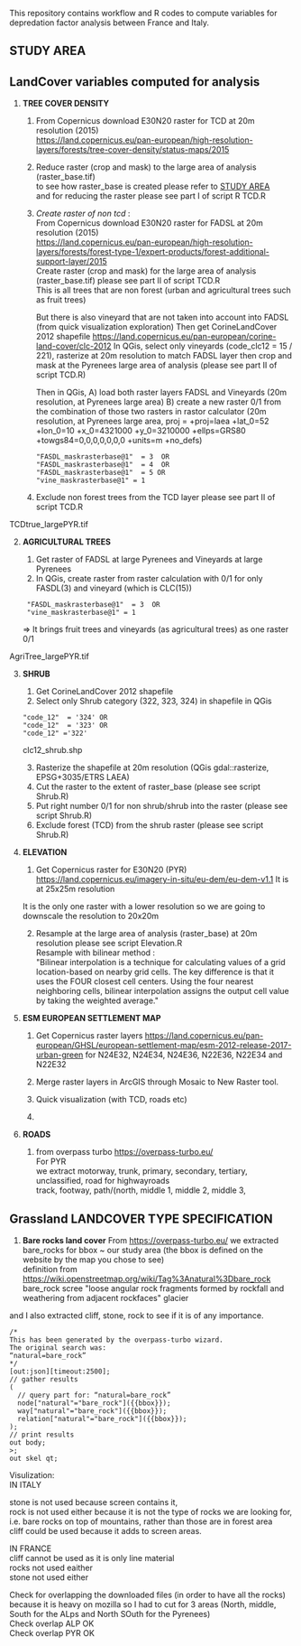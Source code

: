 This repository contains workflow and R codes to compute variables for depredation factor analysis between France and Italy.

## STUDY AREA


## LandCover variables computed for analysis

1. **TREE COVER DENSITY**
    1. From Copernicus download E30N20 raster for TCD at 20m resolution (2015)  
    https://land.copernicus.eu/pan-european/high-resolution-layers/forests/tree-cover-density/status-maps/2015

    2. Reduce raster (crop and mask) to the large area of analysis (raster_base.tif)   
    to see how raster_base is created please refer to [STUDY AREA](#Study_area)  
    and for reducing the raster please see part I of script R TCD.R
    
    3. *Create raster of non tcd* :   
        From Copernicus download E30N20 raster for FADSL at 20m resolution (2015)  
        https://land.copernicus.eu/pan-european/high-resolution-layers/forests/forest-type-1/expert-products/forest-additional-support-layer/2015  
        Create raster (crop and mask) for the large area of analysis (raster_base.tif) please see part II of script TCD.R  
        This is all trees that are non forest (urban and agricultural trees such as fruit trees)  
        
        But there is also vineyard that are not taken into account into FADSL (from quick visualization exploration) 
        Then get CorineLandCover 2012 shapefile https://land.copernicus.eu/pan-european/corine-land-cover/clc-2012
        In QGis, select only vineyards (code_clc12 = 15 / 221), rasterize at 20m resolution to match FADSL layer then crop and mask at the Pyrenees large area of analysis (please see part II of script TCD.R)
        
        Then in QGis, 
        A) load both raster layers FADSL and Vineyards (20m resolution, at Pyrenees large area)
        B) create a new raster 0/1 from the combination of those two rasters in rastor calculator (20m resolution, at Pyrenees large area, proj = +proj=laea +lat_0=52 +lon_0=10 +x_0=4321000 +y_0=3210000 +ellps=GRS80 +towgs84=0,0,0,0,0,0,0 +units=m +no_defs)
        ```
        "FASDL_maskrasterbase@1"  = 3  OR 
        "FASDL_maskrasterbase@1"  = 4  OR 
        "FASDL_maskrasterbase@1"  = 5 OR 
        "vine_maskrasterbase@1" = 1
        ```
        
    4. Exclude non forest trees from the TCD layer please see part II of script TCD.R

TCDtrue_largePYR.tif

2. **AGRICULTURAL TREES**

    1. Get raster of FADSL at large Pyrenees and Vineyards at large Pyrenees
    2. In QGis, create raster from raster calculation with 0/1 for only FASDL(3) and vineyard (which is CLC(15))
   ```
    "FASDL_maskrasterbase@1"  = 3  OR 
    "vine_maskrasterbase@1" = 1
    ```
    => It brings fruit trees and vineyards (as agricultural trees) as one raster 0/1

AgriTree_largePYR.tif

3. **SHRUB**

    1. Get CorineLandCover 2012 shapefile
    2. Select only Shrub category (322, 323, 324) in shapefile in QGis
     ```
     "code_12"  = '324' OR
     "code_12"  = '323' OR
     "code_12" ='322'
     ```
    clc12_shrub.shp
    
   3. Rasterize the shapefile at 20m resolution (QGis gdal::rasterize, EPSG+3035/ETRS LAEA)
   4. Cut the raster to the extent of raster_base (please see script Shrub.R)
   5. Put right number 0/1 for non shrub/shrub into the raster (please see script Shrub.R)
   6. Exclude forest (TCD) from the shrub raster (please see script Shrub.R)

4. **ELEVATION**
    1. Get Copernicus raster for E30N20 (PYR)  
    https://land.copernicus.eu/imagery-in-situ/eu-dem/eu-dem-v1.1
    It is at 25x25m resolution
    
    It is the only one raster with a lower resolution so we are going to downscale the resolution to 20x20m
    
    2. Resample at the large area of analysis (raster_base) at 20m resolution please see script Elevation.R  
    Resample with bilinear method :  
    "Bilinear interpolation is a technique for calculating values of a grid location-based on nearby grid cells. The key difference is that it uses the FOUR closest cell centers. Using the four nearest neighboring cells, bilinear interpolation assigns the output cell value by taking the weighted average."
    
5. **ESM EUROPEAN SETTLEMENT MAP**
    1. Get Copernicus raster layers https://land.copernicus.eu/pan-european/GHSL/european-settlement-map/esm-2012-release-2017-urban-green for N24E32, N24E34, N24E36, N22E36, N22E34 and N22E32
    2. Merge raster layers in ArcGIS through Mosaic to New Raster tool.  
      
    3. Quick visualization (with TCD, roads etc)
    4. 

5. **ROADS**
    1. from overpass turbo https://overpass-turbo.eu/    
    For PYR  
    we extract motorway, trunk, primary, secondary, tertiary, unclassified, road for highwayroads  
               track, footway, path/(north, middle 1, middle 2, middle 3,

## Grassland LANDCOVER TYPE SPECIFICATION

1. **Bare rocks land cover**
From https://overpass-turbo.eu/ we extracted bare_rocks for bbox ~ our study area (the bbox is defined on the website by the map you chose to see)  
definition from https://wiki.openstreetmap.org/wiki/Tag%3Anatural%3Dbare_rock
bare_rock
scree "loose angular rock fragments formed by rockfall and weathering from adjacent rockfaces"
glacier

and I also extracted cliff, stone, rock to see if it is of any importance.  
```
/*
This has been generated by the overpass-turbo wizard.
The original search was:
“natural=bare_rock”
*/
[out:json][timeout:2500];
// gather results
(
  // query part for: “natural=bare_rock”
  node["natural"="bare_rock"]({{bbox}});
  way["natural"="bare_rock"]({{bbox}});
  relation["natural"="bare_rock"]({{bbox}});
);
// print results
out body;
>;
out skel qt;
```

Visulization:     
IN ITALY  

stone is not used because screen contains it,     
rock is not used either because it is not the type of rocks we are looking for, i.e. bare rocks on top of mountains, rather than those are in forest area  
cliff could be used because it adds to screen areas.  
  
IN FRANCE  
cliff cannot be used as it is only line material  
rocks not used eaither  
stone not used either  

Check for overlapping the downloaded files (in order to have all the rocks) because it is heavy on mozilla so I had to cut for 3 areas (North, middle, South for the ALps and North SOuth for the Pyrenees)  
Check overlap ALP OK  
Check overlap PYR OK  


